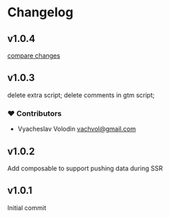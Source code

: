 # Changelog

## v1.0.4

[compare changes](https://github.com/hedint/nuxt3-gtm/compare/v1.0.3...v1.0.4)

## v1.0.3

delete extra script; delete comments in gtm script;

### ❤️ Contributors

- Vyacheslav Volodin <vachvol@gmail.com>

## v1.0.2

Add composable to support pushing data during SSR

## v1.0.1

Initial commit


